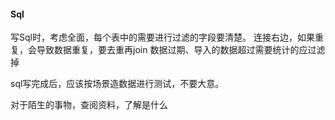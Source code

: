 #### Sql
写Sql时，考虑全面，每个表中的需要进行过滤的字段要清楚。
连接右边，如果重复，会导致数据重复，要去重再join
数据过期、导入的数据超过需要统计的应过滤掉

sql写完成后，应该按场景造数据进行测试，不要大意。

对于陌生的事物，查阅资料，了解是什么
